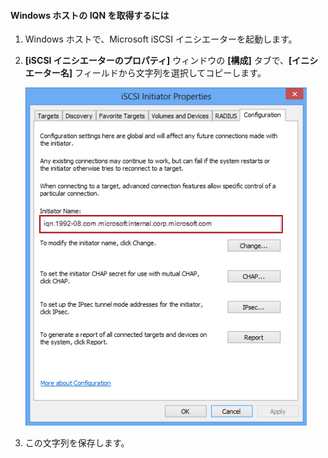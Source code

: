 <!--author=SharS last changed: 9/17/15-->

#### Windows ホストの IQN を取得するには

1. Windows ホストで、Microsoft iSCSI イニシエーターを起動します。

2. **[iSCSI イニシエーターのプロパティ]** ウィンドウの **[構成]** タブで、**[イニシエーター名]** フィールドから文字列を選択してコピーします。
 
    ![iSCSI イニシエーターのプロパティ](./media/storsimple-get-iqn/HCS_iSCSIInitiatorPropertiesFigureIQN-include.png)

3. この文字列を保存します。

<!---HONumber=Oct15_HO3-->